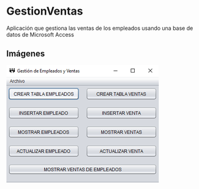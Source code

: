 # GestionVentas
Aplicación que gestiona las ventas de los empleados usando una base de datos de Microsoft Access
## Imágenes
![](/GestionVentas.png)
